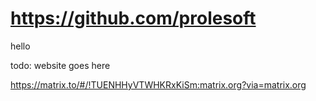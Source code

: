 # https://github.com/prolesoft

hello

todo: website goes here

https://matrix.to/#/!TUENHHyVTWHKRxKiSm:matrix.org?via=matrix.org
